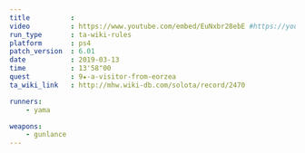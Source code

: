 ```yaml
---
title          :
video          : https://www.youtube.com/embed/EuNxbr28ebE #https://youtu.be/EuNxbr28ebE
run_type       : ta-wiki-rules
platform       : ps4
patch_version  : 6.01
date           : 2019-03-13
time           : 13'58"00
quest          : 9★-a-visitor-from-eorzea
ta_wiki_link   : http://mhw.wiki-db.com/solota/record/2470

runners:
    - yama

weapons:
    - gunlance
---
```

